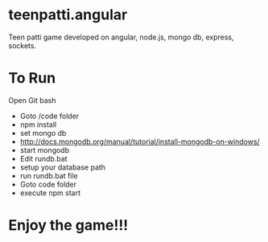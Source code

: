 teenpatti.angular
=================

Teen patti game developed on angular, node.js, mongo db, express, sockets. 

To Run
================
Open Git bash
- Goto /code folder
- npm install
- set mongo db
- http://docs.mongodb.org/manual/tutorial/install-mongodb-on-windows/
- start mongodb
- Edit rundb.bat
- setup your database path
- run rundb.bat file
- Goto code folder
- execute npm start

Enjoy the game!!!
========
